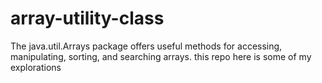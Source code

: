 # array-utility-class
The java.util.Arrays package offers useful methods for accessing, manipulating, sorting, and searching arrays. this repo here is some of my explorations
